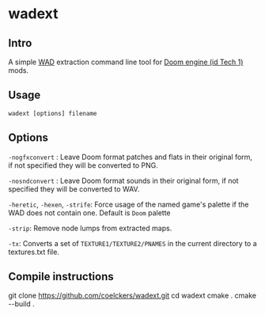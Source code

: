 # wadext

## Intro

A simple [WAD](https://en.wikipedia.org/wiki/Doom_WAD) extraction command line tool for [Doom engine (id Tech 1)](https://en.wikipedia.org/wiki/Doom_engine) mods.<br>

## Usage

`wadext [options] filename`

## Options

`-nogfxconvert` : Leave Doom format patches and flats in their original form, if not specified they will be converted to PNG.

`-nosndconvert` : Leave Doom format sounds in their original form, if not specified they will be converted to WAV.

`-heretic`, `-hexen`, `-strife`: Force usage of the named game's palette if the WAD does not contain one. Default is `Doom` palette

`-strip`: Remove node lumps from extracted maps.

`-tx`: Converts a set of `TEXTURE1/TEXTURE2/PNAMES` in the current directory to a textures.txt file.


## Compile instructions

git clone https://github.com/coelckers/wadext.git
cd wadext
cmake .
cmake --build .